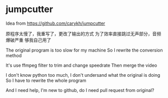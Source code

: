# jumpcutter
Idea from https://github.com/carykh/jumpcutter

原程序太慢了，我重写了，更改了输出的方式
为了效率直接跳过无声部分，音频爆破严重
够我自己用了

The original program is too slow for my machine
So I rewrite the conversion method

It's use ffmpeg filter to trim and change speedrate
Then merge the video

I don't know python too much, I don't undersand what the original is doing
So I have to rewrite the whole program

And I need help, I'm new to github, do I need pull request from original?
